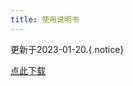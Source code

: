 ```yaml
---
title: 使用说明书
---
```


 更新于2023-01-20.{.notice}

[点此下载](https://github.com/KoolCore/ikoolcore/blob/main/docs/files/iKoolCore%E7%94%B5%E5%AD%90%E8%AF%B4%E6%98%8E%E4%B9%A6.pdf)
